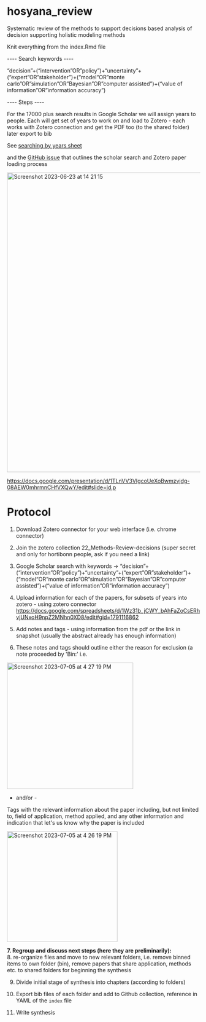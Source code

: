 # hosyana_review

Systematic review of the methods to support decisions based analysis of decision supporting holistic modeling methods

Knit everything from the index.Rmd file

---- Search keywords ----

“decision”+(“intervention”OR”policy”)+“uncertainty”+(“expert”OR”stakeholder”)+(“model“OR”monte carlo”OR”simulation”OR”Bayesian”OR”computer assisted”)+(“value of information”OR”information accuracy”)

---- Steps ----

For the 17000 plus search results in Google Scholar we will assign years to people. Each will get set of years to work on and load to Zotero - each works with Zotero connection and get the PDF too (to the shared folder) later export to bib

See [searching by years sheet](https://docs.google.com/spreadsheets/d/1Wz31b_jCWY_bAhFaZoCsERhvjUNxoH9npZ2MNhn0XD8/edit#gid=1791116862)


and the [GitHub issue](https://github.com/CWWhitney/hosyana_review/issues/3) that outlines the scholar search and Zotero paper loading process 


<img width="780" alt="Screenshot 2023-06-23 at 14 21 15" src="https://github.com/CWWhitney/hosyana_review/assets/19190662/8a33d9ec-2361-4942-935c-c6f9db947a09">


https://docs.google.com/presentation/d/1TLnVV3VIgcoUeXoBwmzvjdg-08AEW0mhrmnCHfVXQwY/edit#slide=id.p

# Protocol

1. Download Zotero connector for your web interface (i.e. chrome connector)

2. Join the zotero collection 22_Methods-Review-decisions (super secret and only for hortibonn people, ask if you need a link)

3. Google Scholar search with keywords -> “decision”+(“intervention”OR”policy”)+“uncertainty”+(“expert”OR”stakeholder”)+(“model“OR”monte carlo”OR”simulation”OR”Bayesian”OR”computer assisted”)+(“value of information”OR”information accuracy”)

4. Upload information for each of the papers, for subsets of years into zotero - using zotero connector https://docs.google.com/spreadsheets/d/1Wz31b_jCWY_bAhFaZoCsERhvjUNxoH9npZ2MNhn0XD8/edit#gid=1791116862

5. Add notes and tags - using information from the pdf or the link in snapshot (usually the abstract already has enough information)

6. These notes and tags should outline either the reason for exclusion (a note proceeded by 'Bin:' i.e.

<img width="329" alt="Screenshot 2023-07-05 at 4 27 19 PM" src="https://github.com/CWWhitney/hosyana_review/assets/19190662/744c6402-0e01-45be-a1a0-d01a97a1243e">

 - and/or - 

Tags with the relevant information about the paper including, but not limited to, field of application, method applied, and any other information and indication that let's us know why the paper is included

<img width="288" alt="Screenshot 2023-07-05 at 4 26 19 PM" src="https://github.com/CWWhitney/hosyana_review/assets/19190662/3b167c7a-de9c-4917-a97c-d8b61eb6d867">

**7. Regroup and discuss next steps (here they are preliminarily):**  
8. re-organize files and move to new relevant folders, i.e. remove binned items to own folder (bin), remove papers that share application, methods etc. to shared folders for beginning the synthesis

9. Divide initial stage of synthesis into chapters (according to folders)

10. Export bib files of each folder  and add to Github collection, reference in YAML of the `index` file

11. Write synthesis 

